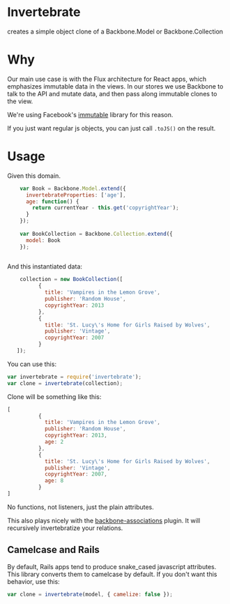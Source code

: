 # Invertebrate
creates a simple object clone of a Backbone.Model or Backbone.Collection

# Why
Our main use case is with the Flux architecture for React apps, which emphasizes immutable data in the views.  In our stores we use Backbone to talk to the API and mutate data, and then pass along immutable clones to the view.

We're using Facebook's [immutable](http://facebook.github.io/immutable-js/) library for this reason.

If you just want regular js objects, you can just call `.toJS()` on the result.

# Usage

Given this domain.

```javascript
    var Book = Backbone.Model.extend({
      invertebrateProperties: ['age'],
      age: function() {
        return currentYear - this.get('copyrightYear');
      }
    });
    
    var BookCollection = Backbone.Collection.extend({
      model: Book
    });
    
```

And this instantiated data:

```javascript
    collection = new BookCollection([
          {
            title: 'Vampires in the Lemon Grove',
            publisher: 'Random House',
            copyrightYear: 2013
          },
          {
            title: 'St. Lucy\'s Home for Girls Raised by Wolves',
            publisher: 'Vintage',
            copyrightYear: 2007
          }
   ]);
```

You can use this:

```javascript
var invertebrate = require('invertebrate');
var clone = invertebrate(collection);
```

Clone will be something like this:

```javascript
[
          {
            title: 'Vampires in the Lemon Grove',
            publisher: 'Random House',
            copyrightYear: 2013,
            age: 2
          },
          {
            title: 'St. Lucy\'s Home for Girls Raised by Wolves',
            publisher: 'Vintage',
            copyrightYear: 2007,
            age: 8
          }
]
```

No functions, not listeners, just the plain attributes.

This also plays nicely with the [backbone-associations](http://dhruvaray.github.io/backbone-associations/) plugin.  It will recursively invertebratize your relations. 

## Camelcase and Rails

By default, Rails apps tend to produce snake_cased javascript attributes. This library converts them to camelcase by default. If you don't want this behavior, use this:

```javascript
var clone = invertebrate(model, { camelize: false });
```

